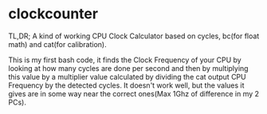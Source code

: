 # clockcounter
TL,DR;
A kind of working CPU Clock Calculator based on cycles, bc(for float math) and cat(for calibration).

This is my first bash code, it finds the Clock Frequency of your CPU by looking at how many cycles are done per second and then by multiplying this value by a multiplier value calculated by dividing the cat output CPU Frequency by the detected cycles. It  doesn't work well, but the values it gives are in some way near the correct ones(Max 1Ghz of difference in my 2 PCs).

